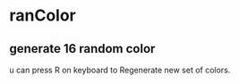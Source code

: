# ranColor

## generate 16 random color

u can press <span style="color:green , font-weight:bold"> R </span> on keyboard
to Regenerate new set of colors.

